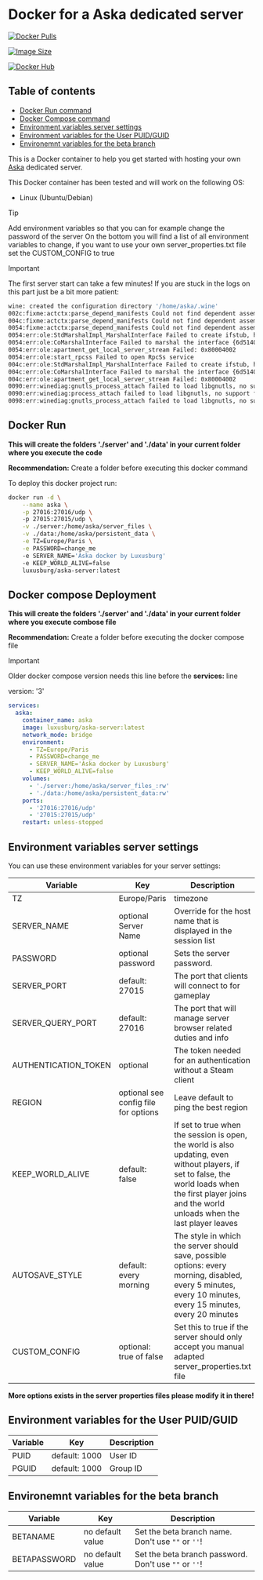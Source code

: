 # Docker for a Aska dedicated server
[![Docker Pulls](https://img.shields.io/docker/pulls/luxusburg/aska-server)](https://hub.docker.com/r/luxusburg/aska-server)

[![Image Size](https://img.shields.io/docker/image-size/luxusburg/aska-server/latest)](https://hub.docker.com/r/luxusburg/aska-server/tags)

[![Docker Hub](https://img.shields.io/badge/Docker_Hub-aska-blue?logo=docker)](https://hub.docker.com/r/luxusburg/aska-server)

## Table of contents
- [Docker Run command](#docker-run)
- [Docker Compose command](#docker-compose-deployment)
- [Environment variables server settings](#environment-variables-game-settings)
- [Environment variables for the User PUID/GUID](#environment-variables-for-the-user-puidguid)
- [Environemnt variables for the beta branch](#environemnt-variables-for-the-beta-branch)

This is a Docker container to help you get started with hosting your own [Aska](https://playaska.com/) dedicated server.

This Docker container has been tested and will work on the following OS:

- Linux (Ubuntu/Debian)

> [!TIP]
> Add environment variables so that you can for example change the password of the server
> On the bottom you will find a list of all environment variables to change, if you want to use your own server_properties.txt file
> set the CUSTOM_CONFIG to true

> [!IMPORTANT]
> The first server start can take a few minutes! If you are stuck in the logs on this part just be a bit more patient:

```bash
wine: created the configuration directory '/home/aska/.wine'
002c:fixme:actctx:parse_depend_manifests Could not find dependent assembly L"Microsoft.Windows.Common-Controls" (6.0.0.0)
004c:fixme:actctx:parse_depend_manifests Could not find dependent assembly L"Microsoft.Windows.Common-Controls" (6.0.0.0)
0054:fixme:actctx:parse_depend_manifests Could not find dependent assembly L"Microsoft.Windows.Common-Controls" (6.0.0.0)
0054:err:ole:StdMarshalImpl_MarshalInterface Failed to create ifstub, hr 0x80004002
0054:err:ole:CoMarshalInterface Failed to marshal the interface {6d5140c1-7436-11ce-8034-00aa006009fa}, hr 0x80004002
0054:err:ole:apartment_get_local_server_stream Failed: 0x80004002
0054:err:ole:start_rpcss Failed to open RpcSs service
004c:err:ole:StdMarshalImpl_MarshalInterface Failed to create ifstub, hr 0x80004002
004c:err:ole:CoMarshalInterface Failed to marshal the interface {6d5140c1-7436-11ce-8034-00aa006009fa}, hr 0x80004002
004c:err:ole:apartment_get_local_server_stream Failed: 0x80004002
0090:err:winediag:gnutls_process_attach failed to load libgnutls, no support for encryption
0090:err:winediag:process_attach failed to load libgnutls, no support for pfx import/export
0098:err:winediag:gnutls_process_attach failed to load libgnutls, no support for encryption
```

## Docker Run

**This will create the folders './server' and './data' in your current folder where you execute the code**

**Recommendation:**
Create a folder before executing this docker command

To deploy this docker project run:

```bash
docker run -d \
    --name aska \
    -p 27016:27016/udp \    
    -p 27015:27015/udp \
    -v ./server:/home/aska/server_files \
    -v ./data:/home/aska/persistent_data \
    -e TZ=Europe/Paris \
    -e PASSWORD=change_me
    -e SERVER_NAME='Aska docker by Luxusburg'
    -e KEEP_WORLD_ALIVE=false
    luxusburg/aska-server:latest
```

## Docker compose Deployment

**This will create the folders './server' and './data' in your current folder where you execute combose file**

**Recommendation:**
Create a folder before executing the docker compose file

> [!IMPORTANT]
> Older docker compose version needs this line before the **services:** line
>
> version: '3'

```yml
services:
  aska:
    container_name: aska
    image: luxusburg/aska-server:latest
    network_mode: bridge
    environment:
      - TZ=Europe/Paris
      - PASSWORD=change_me
      - SERVER_NAME='Aska docker by Luxusburg'
      - KEEP_WORLD_ALIVE=false
    volumes:
      - './server:/home/aska/server_files_:rw'
      - './data:/home/aska/persistent_data:rw'
    ports:
      - '27016:27016/udp'
      - '27015:27015/udp'
    restart: unless-stopped
```

## Environment variables server settings

You can use these environment variables for your server settings:

| Variable | Key | Description |
| -------------------- | ---------------------------- | ------------------------------------------------------------------------------- |
| TZ | Europe/Paris | timezone |
| SERVER_NAME | optional Server Name | Override for the host name that is displayed in the session list |
| PASSWORD | optional password | Sets the server password. |
| SERVER_PORT | default: 27015  | The port that clients will connect to for gameplay |
| SERVER_QUERY_PORT | default: 27016 | The port that will manage server browser related duties and info  |
| AUTHENTICATION_TOKEN | optional | The token needed for an authentication without a Steam client |
| REGION | optional see config file for options | Leave default to ping the best region |
| KEEP_WORLD_ALIVE | default: false | If set to true when the session is open, the world is also updating, even without players, if set to false, the world loads when the first player joins and the world unloads when the last player leaves |
| AUTOSAVE_STYLE | default: every morning | The style in which the server should save, possible options: every morning, disabled, every 5 minutes, every 10 minutes, every 15 minutes, every 20 minutes  |
| CUSTOM_CONFIG | optional: true of false | Set this to true if the server should only accept you manual adapted server_properties.txt file |

**More options exists in the server properties files please modify it in there!**

## Environment variables for the User PUID/GUID

| Variable | Key | Description |
| -------------------- | ---------------------------- | ------------------------------------------------------------------------------- |
| PUID | default: 1000 | User ID |
| PGUID | default: 1000| Group ID |

## Environemnt variables for the beta branch

| Variable | Key | Description |
| -------------------- | ---------------------------- | ------------------------------------------------------------------------------- |
| BETANAME |  no default value| Set the beta branch name. Don't use `""` or `''`!|
| BETAPASSWORD | no default value | Set the beta branch password. Don't use `""` or `''`! |
